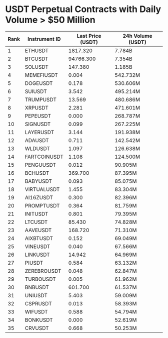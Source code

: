# USDT Perpetual Contracts with Daily Volume > $50 Million

| Rank | Instrument ID | Last Price (USDT) | 24h Volume (USDT) |
|------|---------------|-------------------|-------------------|
| 1 | ETHUSDT | 1817.320 | 7.784B |
| 2 | BTCUSDT | 94766.300 | 7.354B |
| 3 | SOLUSDT | 147.380 | 1.185B |
| 4 | MEMEFIUSDT | 0.004 | 542.732M |
| 5 | DOGEUSDT | 0.178 | 530.606M |
| 6 | SUIUSDT | 3.542 | 495.214M |
| 7 | TRUMPUSDT | 13.569 | 480.686M |
| 8 | XRPUSDT | 2.281 | 471.601M |
| 9 | PEPEUSDT | 0.000 | 268.787M |
| 10 | SIGNUSDT | 0.099 | 267.225M |
| 11 | LAYERUSDT | 3.144 | 191.938M |
| 12 | ADAUSDT | 0.711 | 142.542M |
| 13 | WLDUSDT | 1.097 | 126.638M |
| 14 | FARTCOINUSDT | 1.108 | 124.500M |
| 15 | PENGUUSDT | 0.012 | 90.905M |
| 16 | BCHUSDT | 369.700 | 87.395M |
| 17 | BABYUSDT | 0.093 | 85.075M |
| 18 | VIRTUALUSDT | 1.455 | 83.304M |
| 19 | AI16ZUSDT | 0.300 | 82.396M |
| 20 | PROMPTUSDT | 0.364 | 81.759M |
| 21 | INITUSDT | 0.801 | 79.395M |
| 22 | LTCUSDT | 85.430 | 74.828M |
| 23 | AAVEUSDT | 168.720 | 71.310M |
| 24 | AIXBTUSDT | 0.152 | 69.049M |
| 25 | VINEUSDT | 0.040 | 67.566M |
| 26 | LINKUSDT | 14.942 | 64.969M |
| 27 | PIUSDT | 0.584 | 63.132M |
| 28 | ZEREBROUSDT | 0.048 | 62.847M |
| 29 | TURBOUSDT | 0.005 | 61.962M |
| 30 | BNBUSDT | 601.700 | 61.537M |
| 31 | UNIUSDT | 5.403 | 59.009M |
| 32 | CSPRUSDT | 0.013 | 58.393M |
| 33 | WIFUSDT | 0.588 | 54.794M |
| 34 | BONKUSDT | 0.000 | 52.619M |
| 35 | CRVUSDT | 0.668 | 50.253M |
